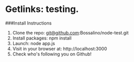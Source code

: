 # Getlinks: testing.

###Install Instructions

1. Clone the repo: git@github.com:Bossalino/node-test.git
2. Install packages: npm install
3. Launch: node app.js
4. Visit in your browser at: http://localhost:3000
5. Check who's following you on Github!
